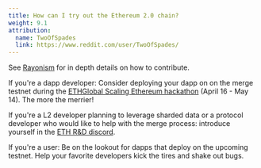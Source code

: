 ```yaml
---
title: How can I try out the Ethereum 2.0 chain?
weight: 9.1
attribution:
  name: TwoOfSpades
  link: https://www.reddit.com/user/TwoOfSpades/
---
```


See [Rayonism](https://rayonism.io/) for in depth details on how to contribute.

If you're a dapp developer: Consider deploying your dapp on on the merge testnet during the [ETHGlobal Scaling Ethereum hackathon](https://scaling.ethglobal.co/) (April 16 - May 14). The more the merrier!

If you're a L2 developer planning to leverage sharded data or a protocol developer who would like to help with the merge process: introduce yourself in the [ETH R&D discord](https://discord.gg/BGuQfYwmVD).

If you're a user: Be on the lookout for dapps that deploy on the upcoming testnet. Help your favorite developers kick the tires and shake out bugs.
